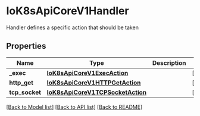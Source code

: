 # IoK8sApiCoreV1Handler

Handler defines a specific action that should be taken
## Properties
Name | Type | Description | Notes
------------ | ------------- | ------------- | -------------
**_exec** | [**IoK8sApiCoreV1ExecAction**](IoK8sApiCoreV1ExecAction.md) |  | [optional] 
**http_get** | [**IoK8sApiCoreV1HTTPGetAction**](IoK8sApiCoreV1HTTPGetAction.md) |  | [optional] 
**tcp_socket** | [**IoK8sApiCoreV1TCPSocketAction**](IoK8sApiCoreV1TCPSocketAction.md) |  | [optional] 

[[Back to Model list]](../README.md#documentation-for-models) [[Back to API list]](../README.md#documentation-for-api-endpoints) [[Back to README]](../README.md)


